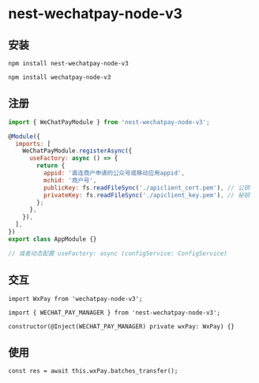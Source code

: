 # nest-wechatpay-node-v3

## 安装

`npm install nest-wechatpay-node-v3`

`npm install wechatpay-node-v3`

## 注册

```js
import { WeChatPayModule } from 'nest-wechatpay-node-v3';

@Module({
  imports: [
    WeChatPayModule.registerAsync({
      useFactory: async () => {
        return {
          appid: '直连商户申请的公众号或移动应用appid',
          mchid: '商户号',
          publicKey: fs.readFileSync('./apiclient_cert.pem'), // 公钥
          privateKey: fs.readFileSync('./apiclient_key.pem'), // 秘钥
        };
      },
    }),
  ],
})
export class AppModule {}

// 或者动态配置 useFactory: async (configService: ConfigService)
```

## 交互

`import WxPay from 'wechatpay-node-v3';`

`import { WECHAT_PAY_MANAGER } from 'nest-wechatpay-node-v3';`

`constructor(@Inject(WECHAT_PAY_MANAGER) private wxPay: WxPay) {}`

## 使用

`const res = await this.wxPay.batches_transfer();`
